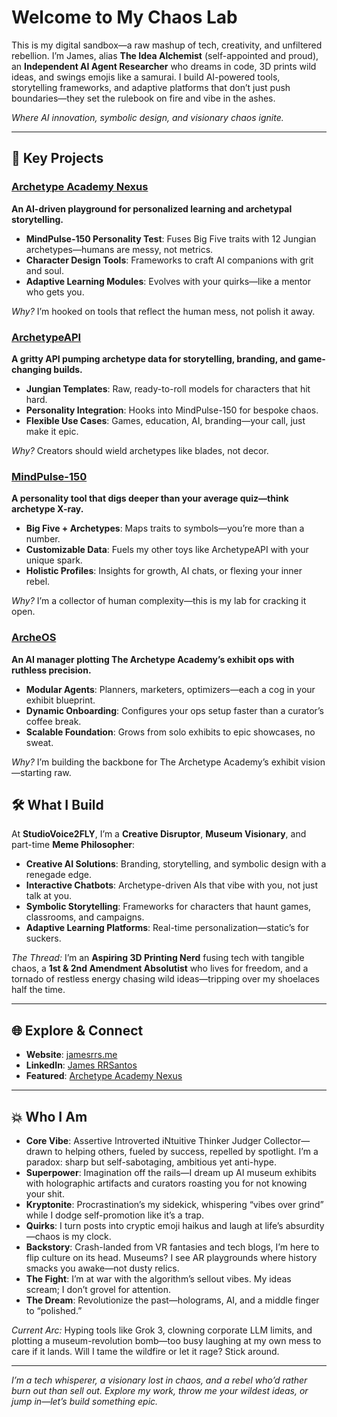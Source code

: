 <!-- ## Carl-XII

[![Archetype Academy Nexus](https://img.shields.io/badge/-Archetype%20Academy%20Nexus-green?style=for-the-badge)](https://github.com/jrq3rq/archetype-academy-nexus)

```css
                      [ Carl-XII ]
                     /     |      \
                    /      |       \
                   /       |        \
  [Character Creation] [Interaction] [Customization]
```

Prototype: [![Carl-XII](https://img.shields.io/badge/-Carl--XII-blue?style=for-the-badge)](https://carl-xii.web.app/)

| **Character Creation** |   **Character Interaction**    | **Character Customization**  |
| :--------------------: | :----------------------------: | :--------------------------: |
| Uses ArchetypeAPI data | Enriched by MindPulse-150 data | Combines data from both APIs |

### Character Creation

- Utilizes data from **ArchetypeAPI**

### Interaction

- Enriched by personality data from **MindPulse-150**

### Customization

- Combines data from **ArchetypeAPI** and insights from **MindPulse-150**

## ArchetypeAPI

[![ArchetypeAPI](https://img.shields.io/badge/-ArchetypeAPI-orange?style=for-the-badge)](https://us-central1-archetype-builder-api.cloudfunctions.net/api/archetypes)

```css
                  \       |        /
                   \      |       /
                    \     |      /
                    [ArchetypeAPI]
                   /       |       \
                  /        |        \
[Character Data] [Template Provision] [Personality Integration]
```

|               Character Data                |     Template Provision      |           Personality Integration            |
| :-----------------------------------------: | :-------------------------: | :------------------------------------------: |
| Foundational data for character development | Jungian archetype templates | Links with MindPulse-150 for trait alignment |

### Character Data

- Provides foundational data for Carl-XII character development

### Template Provision

- Offers Jungian archetype templates for Carl-XII customization

### Personality Integration

- Links with MindPulse-150 for character trait alignment

## MindPulse-150: The Archetype Academy Assessment

[![MindPulse-150](https://img.shields.io/badge/-MindPulse--150-brightgreen?style=for-the-badge)](https://mindpulse-150.web.app/)

```css
                  \         |        /
                   \        |       /
                    \       |      /
              [ MindPulse-150(Application) ]
                    /       |       \
                  /         |        \
   [Personality Test] [Data Analysis] [User Persona]
```

|        Personality Test         |           Data Analysis            |              User Persona               |
| :-----------------------------: | :--------------------------------: | :-------------------------------------: |
| In-depth personality assessment | Comprehensive personality profiles | Feeds data to Carl-XII for interactions |

### Personality Test

- In-depth user personality assessment

### Data Analysis

- Generates comprehensive personality profiles

### User Persona

- Feeds personality data to Carl-XII for personalized interactions
- Integrates with ArchetypeAPI for character customization -->

<!-- # Projects -->

<!-- Welcome to my little corner of the web where I tinker with ideas and bring them to life! This space is all about exploring different technologies and pushing boundaries. You'll find everything from Progressive Web Apps and Custom GPTs to my personal website. And then there's the Archetype Academy Nexus – a vibrant workshop where budding AI character alchemists can hone their craft, transforming raw ideas into well-defined, compelling characters. It’s not just a project; it’s an educational journey into the art of character creation and applied archetypal symbolism.

Dive in and see what I've been cooking up! If you have any questions, ideas, or would like to contribute in any way, please feel free to reach out. I'm always open to collaboration and love discussing these projects with fellow enthusiasts and curious minds alike! -->

<!-- Welcome to my digital playground where my ideas come to life! My passion lies in pushing the boundaries of technology, whether it's through building innovative applications, crafting AI-powered solutions, or sharing my thoughts on my personal website. -->

<!-- Welcome to my digital playground—a hub where innovation meets practicality. My passion for pushing the boundaries of technology manifests in creating cutting-edge applications and AI-powered solutions. Dive into my world of transformative projects and insights. -->

<!-- One of my flagship projects is the Archetype Academy Nexus – a unique educational platform that empowers aspiring AI character alchemists to:

- Master the art of character creation
- Apply archetypal symbolism to their creations
- Transform raw ideas into compelling, well-defined characters

Through the Nexus, I aim to provide not just a project, but an immersive learning experience that explores the intersection of AI, storytelling, and psychology. -->

<!-- ## Personal Website -->

<!-- ## Portfolio Website -->

<!-- - **Project Name:** James RRS Personal Website -->

<!-- - **Description:** Showcasing my professional work and skills, this portfolio site is developed using Bootstrap, HTML, CSS, and is hosted on AWS.
- **Link:** [jamesrrs.me](https://jamesrrs.me) -->

<!-- ## Progressive Web Applications (PWAs) -->

<!-- ### (Products as a Service) Consulting PWA -->

<!-- ### Consulting -->

<!-- - **Website:** [Studiovoice2fly.com](https://studiovoice2fly.com/) -->

<!-- ### (Product as a 'Personal' Service) Research PWA -->

<!-- ### Research -->

<!-- - **Project Name:** James RRS -->

<!-- - **Description:** A dedicated progressive web application for personal research and concept exploration.
- **Link:** [jamesrrs-projects-app.web.app](https://jamesrrs-projects-app.web.app/) -->

<!-- ## Custom GPTs & AI-powered Solutions

> **Note:** This section showcases a range of AI-powered solutions tailored for diverse business needs—from strategic planning and brand management to creative storytelling and project feedback. Each project is designed to leverage advanced AI capabilities to provide targeted, actionable insights and foster growth in its respective field.

### Strategic Business Partner

- **Description:** StrategicBusinessPartner-GPT is an AI platform aimed at enhancing small and medium-sized businesses, especially in blue-collar and artisan sectors, through deep SWOT analysis. It offers customized strategic planning, user profiling, and actionable insights using real-time data and benchmarks. Additionally, it provides educational resources on industry trends for informed decision-making, supports growth, and improves positioning. Its user-friendly interface and data privacy commitment make it a vital partner for entrepreneurial success.
- **Link:** [Strategic Business Partner GPT](https://chat.openai.com/g/g-3aqW0lmMT-strategic-business-partner)

### Brand Tranformation

- **Description:** An AI tool, designed for use in the GPT store, that transforms brand identity using design, psychological archetypes, and data-driven insights.
- **Link:** [Archetype Brand Transformer GPT](https://chat.openai.com/g/g-SXTcCxFtV-archetype-brand-transformer)

### Business Rebranding

- **Description:** BusinessRebranding-GPT is a GPT app that helps businesses through the rebranding process by generating ideas ranging from closely related to original identity to innovative concepts. It balances creativity with practicality, ensuring feasible suggestions. Ideal for businesses aiming to refresh their image or pivot strategy, it provides tailored advice for growth and relevance.
- **Link:** [Busines Rebranding GPT](https://chat.openai.com/g/g-np3Dj7gOE-business-rebranding-tool)

### Creative Writing and Storytelling

- **Description:** A GPT store application designed to assist writers by generating original narrative ideas from existing stories or user inputs. It offers a range of prompts to produce creative story ideas, each with unique titles and summaries.
- **Link:** [StorySpinner GPT](https://chat.openai.com/g/g-7T3hhDJO7-storyspinner)

### Business Advising

- **Description:** RebelAdvisor-GPT is a critical business advising tool that offers honest, constructive feedback to refine business projects. It helps identify potential shortcomings and provides actionable suggestions for improvement, fostering development and innovation. By encouraging critical assessment, RebelAdvisor-GPT ensures thorough scrutiny of projects for quality outcomes, making it a valuable asset for idea validation, attention generation, and revenue increase.
- **Link:** [Rebel Advisor GPT](https://chat.openai.com/g/g-KjtcrDj33-rebel-advisor) -->

<!-- ## Character Development -->

<!-- ## Character API

- **Description:** A tool for character development in storytelling, gaming, and psychological analysis, based on Carl Jung's archetypal theory.
- **Target Market:** Developers, storytellers, and marketing professionals.

  - Provides foundational data for character development.
  - Offers Jungian archetype templates.
  - Integrates with MindPulse-150 for character traits.

- **Link:** [ArchetypeAPI](https://us-central1-archetype-builder-api.cloudfunctions.net/api/archetypes) -->

<!--
- **Link:** [Carl-XII](https://carl-xii.web.app/)
- **Link:** [ArchetypeAPI](https://github.com/jrq3rq/ArchetypeAPI)
Introducing The Archetype Academy, a groundbreaking digital education platform that empowers users to create, collect, and interact with AI-powered companions. Our innovative suite of tools, including a symbolic character design suite, AR Archetype Playground, AI Chatbot Portal, and secure NFT Wallet, provides a seamless and engaging experience for personalized learning.

Through our proprietary MindPulse personality test, users are matched with unique archetypes that serve as the foundation for their AI companions. These intelligent characters, built using advanced AI technology and customizable via our intuitive design suite, become powerful tools for self-discovery and growth.

The Archetype Academy offers a secure and user-friendly environment for managing and storing these tokenized assets, leveraging the power of blockchain technology. Our AR Archetype Playground brings these companions to life, allowing users to interact with them in immersive, real-world settings.

As we continue to refine and expand our platform, we remain committed to pushing the boundaries of what's possible in digital education. Join us on this exciting journey and unlock the potential of personalized learning with The Archetype Academy. -->

<!-- - **Description:** Create, collect, and learn with AI-powered archetype-specific learning companions. Discover your archetype, design your character, and embark on a personalized learning journey in our secure, interactive digital world. -->
  <!-- - **Target Market:** AR enthusiasts, game developers, storytellers, and educators. -->
<!-- - **Key Features:**
  - Personalization:
    - MindPulse personality test for archetype matching
    - Customizable and interactive learning experiences (demo stages)
  - Character Creation:
    - Symbolic character design suite
    - AI-powered companions for personalized learning
    - User-friendly platform for creating and collecting characters (demo stages)
  - Immersive Interaction:
    - AR Archetype Playground for immersive interaction (concept stages)
    - AI Chatbot Portal for seamless communication (demo stages)
  - Secure Asset Management:
    - Secure NFT Wallet for managing tokenized assets (concept stages)
    - Blockchain technology for asset security and ownership (concept stages)
  - Continuous Improvement:
    - Continuous refinement and expansion of features -->

<!-- ## The Archetype Academy Nexus: AI Character Matrix

- **Description:** 'The Archetype Academy Nexus' is a platform leveraging AI to create archetype-specific learning companions. Users can discover their unique archetype, design their character, and engage with tailored learning experiences in a secure, user-friendly digital environment.

- **Key Features:**

  - **Personalization:**

    - **Advanced Archetype Matching:** Enhances the MindPulse personality test with deeper analytics and machine learning to improve accuracy and adapt recommendations based on user feedback.
    - **Dynamic Learning Modules:** Customizable learning experiences with adaptive technologies that adjust content based on user progress and engagement.

  - **Character Creation:**

    - **Expanded Character Design Suite:** Comprehensive tools for character design, allowing customization of avatars in appearance, traits, and behaviors.
    - **Enhanced AI Companions:** AI companions that are more responsive and capable of evolving based on user interactions.

  - **Immersive Interaction:**

    - **AR Integration:** Developing an AR Archetype Playground for immersive educational scenarios.
    - **Seamless AI Chatbot Communication:** Enhancing AI Chatbot Portal with natural language processing for more nuanced and relevant interactions.

  - **Secure Asset Management:**

    - **Operational NFT Wallet:** Safe storage and management of digital assets, including educational content and character customizations.
    - **Blockchain Implementation:** Ensuring asset security and ownership with blockchain technology for transparent and tamper-proof transactions.


  - **Continuous Improvement:**
    - **Feedback-Driven Development:** Mechanisms to continuously collect and analyze user feedback for refining and expanding features.
    - **Feature Expansion:**  Regular updates to enhance educational value and user engagement, with a scalable architecture to support a growing user base.


## Personality Test

- **Description:** A comprehensive personality assessment tool combining the Big Five personality traits with 12 Jungian archetypes. It explores personality intricacies and matches users with ideal personality companion profiles.
  - Conducts in-depth personality assessments.
  - Generates comprehensive personality profiles.
  - Feeds data to Carl-XII for personalized interactions.
<<<<<<< HEAD

<!--
- **Link:** [MindPulse-150](https://mindpulse-150.web.app/)
=======
- **Link:** [MindPulse-150](https://mindpulse-150.web.app/) -->

<!-- ### Project Feedback for Creators & Entrepreneurs -->

<!-- - **Name:** Judge My Baby -->

  <!-- - **Target Market:** Creative individuals, entrepreneurs, and anyone seeking project feedback. -->
  <!-- - **Key Objectives:** -->

<!-- #

Feel free to explore these projects and reach out with any questions, ideas, or collaboration opportunities.

[Connect with me on LinkedIn](https://www.linkedin.com/in/james-rrsantos) -->

<!-- # **StudioVoice2fly.com** -->

# Welcome to My Chaos Lab

This is my digital sandbox—a raw mashup of tech, creativity, and unfiltered rebellion. I’m James, alias **The Idea Alchemist** (self-appointed and proud), an **Independent AI Agent Researcher** who dreams in code, 3D prints wild ideas, and swings emojis like a samurai. I build AI-powered tools, storytelling frameworks, and adaptive platforms that don’t just push boundaries—they set the rulebook on fire and vibe in the ashes.

_Where AI innovation, symbolic design, and visionary chaos ignite._

---

## 🚀 Key Projects

### [Archetype Academy Nexus](https://github.com/jrq3rq/archetype-academy-nexus)

**An AI-driven playground for personalized learning and archetypal storytelling.**

- **MindPulse-150 Personality Test**: Fuses Big Five traits with 12 Jungian archetypes—humans are messy, not metrics.
- **Character Design Tools**: Frameworks to craft AI companions with grit and soul.
- **Adaptive Learning Modules**: Evolves with your quirks—like a mentor who gets you.

_Why?_ I’m hooked on tools that reflect the human mess, not polish it away.

### [ArchetypeAPI](https://us-central1-archetype-builder-api.cloudfunctions.net/api/archetypes/creator)

**A gritty API pumping archetype data for storytelling, branding, and game-changing builds.**

- **Jungian Templates**: Raw, ready-to-roll models for characters that hit hard.
- **Personality Integration**: Hooks into MindPulse-150 for bespoke chaos.
- **Flexible Use Cases**: Games, education, AI, branding—your call, just make it epic.

_Why?_ Creators should wield archetypes like blades, not decor.

### [MindPulse-150](https://mindpulse-150.web.app/)

**A personality tool that digs deeper than your average quiz—think archetype X-ray.**

- **Big Five + Archetypes**: Maps traits to symbols—you’re more than a number.
- **Customizable Data**: Fuels my other toys like ArchetypeAPI with your unique spark.
- **Holistic Profiles**: Insights for growth, AI chats, or flexing your inner rebel.

_Why?_ I’m a collector of human complexity—this is my lab for cracking it open.

### [ArcheOS](https://github.com/jrq3rq/archeos)

**An AI manager plotting The Archetype Academy’s exhibit ops with ruthless precision.**

- **Modular Agents**: Planners, marketers, optimizers—each a cog in your exhibit blueprint.
- **Dynamic Onboarding**: Configures your ops setup faster than a curator’s coffee break.
- **Scalable Foundation**: Grows from solo exhibits to epic showcases, no sweat.

_Why?_ I’m building the backbone for The Archetype Academy’s exhibit vision—starting raw.

## 🛠️ What I Build

At **StudioVoice2FLY**, I’m a **Creative Disruptor**, **Museum Visionary**, and part-time **Meme Philosopher**:

- **Creative AI Solutions**: Branding, storytelling, and symbolic design with a renegade edge.
- **Interactive Chatbots**: Archetype-driven AIs that vibe with you, not just talk at you.
- **Symbolic Storytelling**: Frameworks for characters that haunt games, classrooms, and campaigns.
- **Adaptive Learning Platforms**: Real-time personalization—static’s for suckers.

_The Thread:_ I’m an **Aspiring 3D Printing Nerd** fusing tech with tangible chaos, a **1st & 2nd Amendment Absolutist** who lives for freedom, and a tornado of restless energy chasing wild ideas—tripping over my shoelaces half the time.

---

## 🌐 Explore & Connect

- **Website**: [jamesrrs.me](https://jamesrrs.me)
- **LinkedIn**: [James RRSantos](https://www.linkedin.com/in/james-rrsantos)
- **Featured**: [Archetype Academy Nexus](https://github.com/jrq3rq/archetype-academy-nexus)

---

## 💥 Who I Am

- **Core Vibe**: Assertive Introverted iNtuitive Thinker Judger Collector—drawn to helping others, fueled by success, repelled by spotlight. I’m a paradox: sharp but self-sabotaging, ambitious yet anti-hype.
- **Superpower**: Imagination off the rails—I dream up AI museum exhibits with holographic artifacts and curators roasting you for not knowing your shit.
- **Kryptonite**: Procrastination’s my sidekick, whispering “vibes over grind” while I dodge self-promotion like it’s a trap.
- **Quirks**: I turn posts into cryptic emoji haikus and laugh at life’s absurdity—chaos is my clock.
- **Backstory**: Crash-landed from VR fantasies and tech blogs, I’m here to flip culture on its head. Museums? I see AR playgrounds where history smacks you awake—not dusty relics.
- **The Fight**: I’m at war with the algorithm’s sellout vibes. My ideas scream; I don’t grovel for attention.
- **The Dream**: Revolutionize the past—holograms, AI, and a middle finger to “polished.”

_Current Arc:_ Hyping tools like Grok 3, clowning corporate LLM limits, and plotting a museum-revolution bomb—too busy laughing at my own mess to care if it lands. Will I tame the wildfire or let it rage? Stick around.

---

_I’m a tech whisperer, a visionary lost in chaos, and a rebel who’d rather burn out than sell out. Explore my work, throw me your wildest ideas, or jump in—let’s build something epic._

